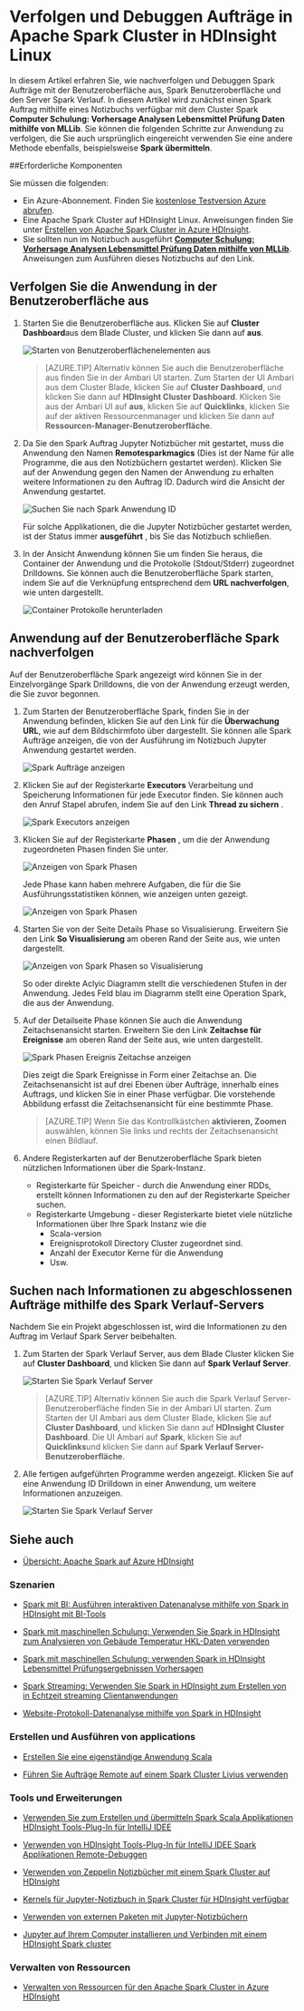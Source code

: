 <properties 
    pageTitle="Verfolgen und Debuggen Aufträge in Apache Spark cluster in HDInsight | Microsoft Azure" 
    description="Verwenden von aus UI, Spark Benutzeroberfläche und Spark Verlauf Server zum Nachverfolgen und Debuggen Aufträge in einem Cluster Spark in Azure HDInsight" 
    services="hdinsight" 
    documentationCenter="" 
    authors="nitinme" 
    manager="jhubbard" 
    editor="cgronlun"
    tags="azure-portal"/>

<tags 
    ms.service="hdinsight" 
    ms.workload="big-data" 
    ms.tgt_pltfrm="na" 
    ms.devlang="na" 
    ms.topic="article" 
    ms.date="08/25/2016" 
    ms.author="nitinme"/>

# <a name="track-and-debug-jobs-running-on-apache-spark-cluster-in-hdinsight-linux"></a>Verfolgen und Debuggen Aufträge in Apache Spark Cluster in HDInsight Linux

In diesem Artikel erfahren Sie, wie nachverfolgen und Debuggen Spark Aufträge mit der Benutzeroberfläche aus, Spark Benutzeroberfläche und den Server Spark Verlauf. In diesem Artikel wird zunächst einen Spark Auftrag mithilfe eines Notizbuchs verfügbar mit dem Cluster Spark **Computer Schulung: Vorhersage Analysen Lebensmittel Prüfung Daten mithilfe von MLLib**. Sie können die folgenden Schritte zur Anwendung zu verfolgen, die Sie auch ursprünglich eingereicht verwenden Sie eine andere Methode ebenfalls, beispielsweise **Spark übermitteln**.

##<a name="prerequisites"></a>Erforderliche Komponenten

Sie müssen die folgenden:

- Ein Azure-Abonnement. Finden Sie [kostenlose Testversion Azure abrufen](https://azure.microsoft.com/documentation/videos/get-azure-free-trial-for-testing-hadoop-in-hdinsight/).
- Eine Apache Spark Cluster auf HDInsight Linux. Anweisungen finden Sie unter [Erstellen von Apache Spark Cluster in Azure HDInsight](hdinsight-apache-spark-jupyter-spark-sql.md).
- Sie sollten nun im Notizbuch ausgeführt **[Computer Schulung: Vorhersage Analysen Lebensmittel Prüfung Daten mithilfe von MLLib](hdinsight-apache-spark-machine-learning-mllib-ipython.md)**. Anweisungen zum Ausführen dieses Notizbuchs auf den Link.  

## <a name="track-an-application-in-the-yarn-ui"></a>Verfolgen Sie die Anwendung in der Benutzeroberfläche aus

1. Starten Sie die Benutzeroberfläche aus. Klicken Sie auf **Cluster Dashboard**aus dem Blade Cluster, und klicken Sie dann auf **aus**.

    ![Starten von Benutzeroberflächenelementen aus](./media/hdinsight-apache-spark-job-debugging/launch-yarn-ui.png)

    >[AZURE.TIP] Alternativ können Sie auch die Benutzeroberfläche aus finden Sie in der Ambari UI starten. Zum Starten der UI Ambari aus dem Cluster Blade, klicken Sie auf **Cluster Dashboard**, und klicken Sie dann auf **HDInsight Cluster Dashboard**. Klicken Sie aus der Ambari UI auf **aus**, klicken Sie auf **Quicklinks**, klicken Sie auf der aktiven Ressourcenmanager und klicken Sie dann auf **Ressourcen-Manager-Benutzeroberfläche**.  

3. Da Sie den Spark Auftrag Jupyter Notizbücher mit gestartet, muss die Anwendung den Namen **Remotesparkmagics** (Dies ist der Name für alle Programme, die aus den Notizbüchern gestartet werden). Klicken Sie auf der Anwendung gegen den Namen der Anwendung zu erhalten weitere Informationen zu den Auftrag ID. Dadurch wird die Ansicht der Anwendung gestartet.

    ![Suchen Sie nach Spark Anwendung ID](./media/hdinsight-apache-spark-job-debugging/find-application-id.png)

    Für solche Applikationen, die die Jupyter Notizbücher gestartet werden, ist der Status immer **ausgeführt** , bis Sie das Notizbuch schließen.

4. In der Ansicht Anwendung können Sie um finden Sie heraus, die Container der Anwendung und die Protokolle (Stdout/Stderr) zugeordnet Drilldowns. Sie können auch die Benutzeroberfläche Spark starten, indem Sie auf die Verknüpfung entsprechend dem **URL nachverfolgen**, wie unten dargestellt. 

    ![Container Protokolle herunterladen](./media/hdinsight-apache-spark-job-debugging/download-container-logs.png)

## <a name="track-an-application-in-the-spark-ui"></a>Anwendung auf der Benutzeroberfläche Spark nachverfolgen

Auf der Benutzeroberfläche Spark angezeigt wird können Sie in der Einzelvorgänge Spark Drilldowns, die von der Anwendung erzeugt werden, die Sie zuvor begonnen.

1. Zum Starten der Benutzeroberfläche Spark, finden Sie in der Anwendung befinden, klicken Sie auf den Link für die **Überwachung URL**, wie auf dem Bildschirmfoto über dargestellt. Sie können alle Spark Aufträge anzeigen, die von der Ausführung im Notizbuch Jupyter Anwendung gestartet werden.

    ![Spark Aufträge anzeigen](./media/hdinsight-apache-spark-job-debugging/view-spark-jobs.png)

2. Klicken Sie auf der Registerkarte **Executors** Verarbeitung und Speicherung Informationen für jede Executor finden. Sie können auch den Anruf Stapel abrufen, indem Sie auf den Link **Thread zu sichern** .

    ![Spark Executors anzeigen](./media/hdinsight-apache-spark-job-debugging/view-spark-executors.png)
 
3. Klicken Sie auf der Registerkarte **Phasen** , um die der Anwendung zugeordneten Phasen finden Sie unter.

    ![Anzeigen von Spark Phasen](./media/hdinsight-apache-spark-job-debugging/view-spark-stages.png)

    Jede Phase kann haben mehrere Aufgaben, die für die Sie Ausführungsstatistiken können, wie anzeigen unten gezeigt.

    ![Anzeigen von Spark Phasen](./media/hdinsight-apache-spark-job-debugging/view-spark-stages-details.png) 

4. Starten Sie von der Seite Details Phase so Visualisierung. Erweitern Sie den Link **So Visualisierung** am oberen Rand der Seite aus, wie unten dargestellt.

    ![Anzeigen von Spark Phasen so Visualisierung](./media/hdinsight-apache-spark-job-debugging/view-spark-stages-dag-visualization.png)

    So oder direkte Aclyic Diagramm stellt die verschiedenen Stufen in der Anwendung. Jedes Feld blau im Diagramm stellt eine Operation Spark, die aus der Anwendung.

5. Auf der Detailseite Phase können Sie auch die Anwendung Zeitachsenansicht starten. Erweitern Sie den Link **Zeitachse für Ereignisse** am oberen Rand der Seite aus, wie unten dargestellt.

    ![Spark Phasen Ereignis Zeitachse anzeigen](./media/hdinsight-apache-spark-job-debugging/view-spark-stages-event-timeline.png)

    Dies zeigt die Spark Ereignisse in Form einer Zeitachse an. Die Zeitachsenansicht ist auf drei Ebenen über Aufträge, innerhalb eines Auftrags, und klicken Sie in einer Phase verfügbar. Die vorstehende Abbildung erfasst die Zeitachsenansicht für eine bestimmte Phase.

    >[AZURE.TIP] Wenn Sie das Kontrollkästchen **aktivieren, Zoomen** auswählen, können Sie links und rechts der Zeitachsenansicht einen Bildlauf.

6. Andere Registerkarten auf der Benutzeroberfläche Spark bieten nützlichen Informationen über die Spark-Instanz.

    * Registerkarte für Speicher - durch die Anwendung einer RDDs, erstellt können Informationen zu den auf der Registerkarte Speicher suchen.
    * Registerkarte Umgebung - dieser Registerkarte bietet viele nützliche Informationen über Ihre Spark Instanz wie die 
        * Scala-version
        * Ereignisprotokoll Directory Cluster zugeordnet sind.
        * Anzahl der Executor Kerne für die Anwendung
        * Usw.

## <a name="find-information-about-completed-jobs-using-the-spark-history-server"></a>Suchen nach Informationen zu abgeschlossenen Aufträge mithilfe des Spark Verlauf-Servers

Nachdem Sie ein Projekt abgeschlossen ist, wird die Informationen zu den Auftrag im Verlauf Spark Server beibehalten.

1. Zum Starten der Spark Verlauf Server, aus dem Blade Cluster klicken Sie auf **Cluster Dashboard**, und klicken Sie dann auf **Spark Verlauf Server**.

    ![Starten Sie Spark Verlauf Server](./media/hdinsight-apache-spark-job-debugging/launch-spark-history-server.png)

    >[AZURE.TIP] Alternativ können Sie auch die Spark Verlauf Server-Benutzeroberfläche finden Sie in der Ambari UI starten. Zum Starten der UI Ambari aus dem Cluster Blade, klicken Sie auf **Cluster Dashboard**, und klicken Sie dann auf **HDInsight Cluster Dashboard**. Die UI Ambari auf **Spark**, klicken Sie auf **Quicklinks**und klicken Sie dann auf **Spark Verlauf Server-Benutzeroberfläche**.

2. Alle fertigen aufgeführten Programme werden angezeigt. Klicken Sie auf eine Anwendung ID Drilldown in einer Anwendung, um weitere Informationen anzuzeigen.

    ![Starten Sie Spark Verlauf Server](./media/hdinsight-apache-spark-job-debugging/view-completed-applications.png)
    

## <a name="a-nameseealsoasee-also"></a><a name="seealso"></a>Siehe auch


* [Übersicht: Apache Spark auf Azure HDInsight](hdinsight-apache-spark-overview.md)

### <a name="scenarios"></a>Szenarien

* [Spark mit BI: Ausführen interaktiven Datenanalyse mithilfe von Spark in HDInsight mit BI-Tools](hdinsight-apache-spark-use-bi-tools.md)

* [Spark mit maschinellen Schulung: Verwenden Sie Spark in HDInsight zum Analysieren von Gebäude Temperatur HKL-Daten verwenden](hdinsight-apache-spark-ipython-notebook-machine-learning.md)

* [Spark mit maschinellen Schulung: verwenden Spark in HDInsight Lebensmittel Prüfungsergebnissen Vorhersagen](hdinsight-apache-spark-machine-learning-mllib-ipython.md)

* [Spark Streaming: Verwenden Sie Spark in HDInsight zum Erstellen von in Echtzeit streaming Clientanwendungen](hdinsight-apache-spark-eventhub-streaming.md)

* [Website-Protokoll-Datenanalyse mithilfe von Spark in HDInsight](hdinsight-apache-spark-custom-library-website-log-analysis.md)

### <a name="create-and-run-applications"></a>Erstellen und Ausführen von applications

* [Erstellen Sie eine eigenständige Anwendung Scala](hdinsight-apache-spark-create-standalone-application.md)

* [Führen Sie Aufträge Remote auf einem Spark Cluster Livius verwenden](hdinsight-apache-spark-livy-rest-interface.md)

### <a name="tools-and-extensions"></a>Tools und Erweiterungen

* [Verwenden Sie zum Erstellen und übermitteln Spark Scala Applikationen HDInsight Tools-Plug-In für IntelliJ IDEE](hdinsight-apache-spark-intellij-tool-plugin.md)

* [Verwenden von HDInsight Tools-Plug-In für IntelliJ IDEE Spark Applikationen Remote-Debuggen](hdinsight-apache-spark-intellij-tool-plugin-debug-jobs-remotely.md)

* [Verwenden von Zeppelin Notizbücher mit einem Spark Cluster auf HDInsight](hdinsight-apache-spark-use-zeppelin-notebook.md)

* [Kernels für Jupyter-Notizbuch in Spark Cluster für HDInsight verfügbar](hdinsight-apache-spark-jupyter-notebook-kernels.md)

* [Verwenden von externen Paketen mit Jupyter-Notizbüchern](hdinsight-apache-spark-jupyter-notebook-use-external-packages.md)

* [Jupyter auf Ihrem Computer installieren und Verbinden mit einem HDInsight Spark cluster](hdinsight-apache-spark-jupyter-notebook-install-locally.md)

### <a name="manage-resources"></a>Verwalten von Ressourcen

* [Verwalten von Ressourcen für den Apache Spark Cluster in Azure HDInsight](hdinsight-apache-spark-resource-manager.md)
